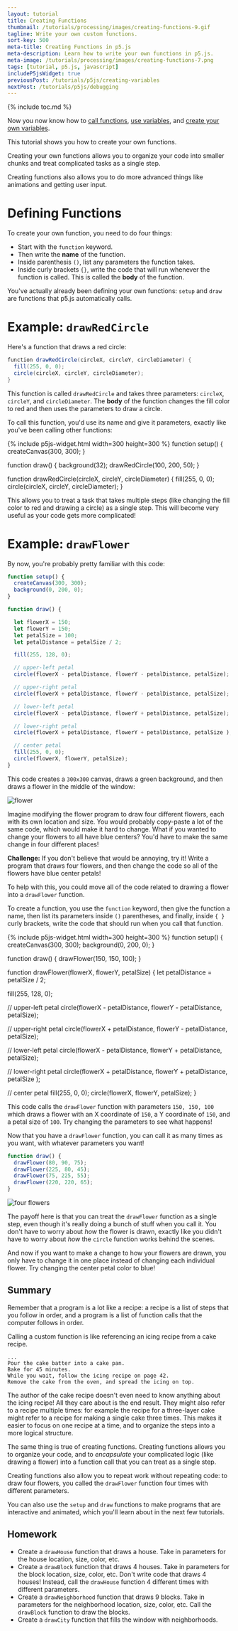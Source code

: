 ```yaml
---
layout: tutorial
title: Creating Functions
thumbnail: /tutorials/processing/images/creating-functions-9.gif
tagline: Write your own custom functions.
sort-key: 500
meta-title: Creating Functions in p5.js
meta-description: Learn how to write your own functions in p5.js.
meta-image: /tutorials/processing/images/creating-functions-7.png
tags: [tutorial, p5.js, javascript]
includeP5jsWidget: true
previousPost: /tutorials/p5js/creating-variables
nextPost: /tutorials/p5js/debugging
---
```


{% include toc.md %}

Now you now know how to [call functions](/tutorials/p5js/calling-functions), [use variables](/tutorials/p5js/using-variables), and [create your own variables](/tutorials/p5js/creating-variables).

This tutorial shows you how to create your own functions.

Creating your own functions allows you to organize your code into smaller chunks and treat complicated tasks as a single step.

Creating functions also allows you to do more advanced things like animations and getting user input.

# Defining Functions

To create your own function, you need to do four things:

- Start with the `function` keyword.
- Then write the **name** of the function.
- Inside parenthesis `()`, list any parameters the function takes.
- Inside curly brackets `{}`, write the code that will run whenever the function is called. This is called the **body** of the function.

You've actually already been defining your own functions: `setup` and `draw` are functions that p5.js automatically calls.

# Example: `drawRedCircle`

Here's a function that draws a red circle:

```java
function drawRedCircle(circleX, circleY, circleDiameter) {
  fill(255, 0, 0);
  circle(circleX, circleY, circleDiameter);
}
```

This function is called `drawRedCircle` and takes three parameters: `circleX`, `circleY`, and `circleDiameter`. The **body** of the function changes the fill color to red and then uses the parameters to draw a circle.

To call this function, you'd use its name and give it parameters, exactly like you've been calling other functions:

{% include p5js-widget.html width=300 height=300 %}
function setup() {
  createCanvas(300, 300);
}

function draw() {
  background(32);
  drawRedCircle(100, 200, 50);
}

function drawRedCircle(circleX, circleY, circleDiameter) {
  fill(255, 0, 0);
  circle(circleX, circleY, circleDiameter);
}
</script>

This allows you to treat a task that takes multiple steps (like changing the fill color to red and drawing a circle) as a single step. This will become very useful as your code gets more complicated!

# Example: `drawFlower`

By now, you're probably pretty familiar with this code:

```javascript
function setup() {
  createCanvas(300, 300);
  background(0, 200, 0);
}

function draw() {

  let flowerX = 150;
  let flowerY = 150;
  let petalSize = 100;
  let petalDistance = petalSize / 2;

  fill(255, 128, 0);

  // upper-left petal
  circle(flowerX - petalDistance, flowerY - petalDistance, petalSize);

  // upper-right petal
  circle(flowerX + petalDistance, flowerY - petalDistance, petalSize);

  // lower-left petal
  circle(flowerX - petalDistance, flowerY + petalDistance, petalSize);

  // lower-right petal
  circle(flowerX + petalDistance, flowerY + petalDistance, petalSize );

  // center petal
  fill(255, 0, 0);
  circle(flowerX, flowerY, petalSize);
}
```

This code creates a `300x300` canvas, draws a green background, and then draws a flower in the middle of the window:

![flower](/tutorials/processing/images/creating-variables-3.png)

Imagine modifying the flower program to draw four different flowers, each with its own location and size. You would probably copy-paste a lot of the same code, which would make it hard to change. What if you wanted to change your flowers to all have blue centers? You'd have to make the same change in four different places!

**Challenge:** If you don't believe that would be annoying, try it! Write a program that draws four flowers, and then change the code so all of the flowers have blue center petals!

To help with this, you could move all of the code related to drawing a flower into a `drawFlower` function.

To create a function, you use the `function` keyword, then give the function a name, then list its parameters inside `()` parentheses, and finally, inside `{ }` curly brackets, write the code that should run when you call that function.

{% include p5js-widget.html width=300 height=300 %}
function setup() {
  createCanvas(300, 300);
  background(0, 200, 0);
}

function draw() {
  drawFlower(150, 150, 100);
}

function drawFlower(flowerX, flowerY, petalSize) {
  let petalDistance = petalSize / 2;

  fill(255, 128, 0);

  // upper-left petal
  circle(flowerX - petalDistance, flowerY - petalDistance, petalSize);

  // upper-right petal
  circle(flowerX + petalDistance, flowerY - petalDistance, petalSize);

  // lower-left petal
  circle(flowerX - petalDistance, flowerY + petalDistance, petalSize);

  // lower-right petal
  circle(flowerX + petalDistance, flowerY + petalDistance, petalSize );

  // center petal
  fill(255, 0, 0);
  circle(flowerX, flowerY, petalSize);
}
</script>

This code calls the `drawFlower` function with parameters `150, 150, 100` which draws a flower with an X coordinate of `150`, a Y coordinate of `150`, and a petal size of `100`. Try changing the parameters to see what happens!

Now that you have a `drawFlower` function, you can call it as many times as you want, with whatever parameters you want!

```javascript
function draw() {
  drawFlower(80, 90, 75);
  drawFlower(225, 80, 45);
  drawFlower(75, 225, 55);
  drawFlower(220, 220, 65);
}
```

![four flowers](/tutorials/processing/images/creating-functions-4.png)

The payoff here is that you can treat the `drawFlower` function as a single step, even though it's really doing a bunch of stuff when you call it. You don't have to worry about *how* the flower is drawn, exactly like you didn't have to worry about *how* the `circle` function works behind the scenes.

And now if you want to make a change to how your flowers are drawn, you only have to change it in one place instead of changing each individual flower. Try changing the center petal color to blue!

## Summary

Remember that a program is a lot like a recipe: a recipe is a list of steps that you follow in order, and a program is a list of function calls that the computer follows in order.

Calling a custom function is like referencing an icing recipe from a cake recipe.

```
...
Pour the cake batter into a cake pan.
Bake for 45 minutes.
While you wait, follow the icing recipe on page 42.
Remove the cake from the oven, and spread the icing on top.
```

The author of the cake recipe doesn't even need to know anything about the icing recipe! All they care about is the end result. They might also refer to a recipe multiple times: for example the recipe for a three-layer cake might refer to a recipe for making a single cake three times. This makes it easier to focus on one recipe at a time, and to organize the steps into a more logical structure.

The same thing is true of creating functions. Creating functions allows you to organize your code, and to *encapsulate* your complicated logic (like drawing a flower) into a function call that you can treat as a single step.

Creating functions also allow you to repeat work without repeating code: to draw four flowers, you called the `drawFlower` function four times with different parameters.

You can also use the `setup` and `draw` functions to make programs that are interactive and animated, which you'll learn about in the next few tutorials.

## Homework

- Create a `drawHouse` function that draws a house. Take in parameters for the house location, size, color, etc.
- Create a `drawBlock` function that draws 4 houses. Take in parameters for the block location, size, color, etc. Don't write code that draws 4 houses! Instead, call the `drawHouse` function 4 different times with different parameters.
- Create a `drawNeighborhood` function that draws 9 blocks. Take in parameters for the neighborhood location, size, color, etc. Call the `drawBlock` function to draw the blocks.
- Create a `drawCity` function that fills the window with neighborhoods.